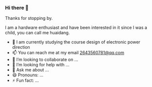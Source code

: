 ### Hi there 👋
Thanks for stopping by.

I am a hardware enthusiast and have been interested in it since I was a child, you can call me huaidang.

- 🔭 I am currently studying the course design of electronic power direction
- 📫 You can reach me at my email 2643560781@qq.com
- 👯 I’m looking to collaborate on ...
- 🤔 I’m looking for help with ...
- 💬 Ask me about ...
- 😄 Pronouns: ...
- ⚡ Fun fact: ...
